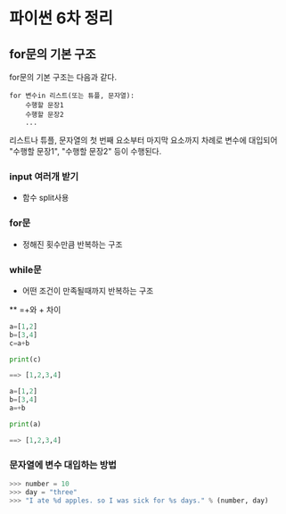 # 파이썬 6차 정리

## **for문의 기본 구조**

for문의 기본 구조는 다음과 같다.

```
for 변수in 리스트(또는 튜플, 문자열):
    수행할 문장1
    수행할 문장2
    ...
```

리스트나 튜플, 문자열의 첫 번째 요소부터 마지막 요소까지 차례로 변수에 대입되어 "수행할 문장1", "수행할 문장2" 등이 수행된다.

### input 여러개 받기

- 함수 split사용

### for문

- 정해진 횟수만큼 반복하는 구조

### while문

- 어떤 조건이 만족될때까지 반복하는 구조

** =+와 + 차이 

```python
a=[1,2]
b=[3,4]
c=a+b

print(c)

==> [1,2,3,4]
```

```python
a=[1,2]
b=[3,4]
a=+b

print(a)

==> [1,2,3,4]
```

### 문자열에 변수 대입하는 방법

```python
>>> number = 10
>>> day = "three"
>>> "I ate %d apples. so I was sick for %s days." % (number, day)
```